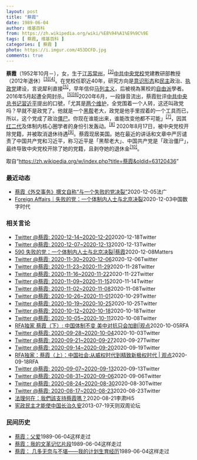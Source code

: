 ```yaml
---
layout: post
title: "蔡霞"
date: 1989-06-04
author: 维基百科
from: https://zh.wikipedia.org/wiki/%E8%94%A1%E9%9C%9E
tags: [ 蔡霞, 维基百科 ]
categories: [ 蔡霞 ]
photo: https://i.imgur.com/453DCFD.jpg
comments: true
---
```

<div class="mw-parser-output">
<p><b>蔡霞</b>（1952年10月<span class="useeditintro" title="Template:BLP editintro">－</span>），女，生于<a href="/wiki/%E6%B1%9F%E8%8B%8F" class="mw-redirect" title="江苏">江苏</a><a href="/wiki/%E5%B8%B8%E5%B7%9E" class="mw-redirect" title="常州">常州</a>，<sup id="cite_ref-tsyzm_2-1" class="reference"><a href="#cite_note-tsyzm-2">[2]</a></sup><a href="/wiki/%E4%B8%AD%E5%85%B1%E4%B8%AD%E5%A4%AE%E5%85%9A%E6%A0%A1" title="中共中央党校">中共中央党校</a>党建教研部教授（2012年退休）<sup id="cite_ref-3" class="reference"><a href="#cite_note-3">[3]</a></sup><sup id="cite_ref-4" class="reference"><a href="#cite_note-4">[4]</a></sup>。在党校任职近40年，研究方向是<a href="/wiki/%E6%84%8F%E8%AF%86%E5%BD%A2%E6%80%81" class="mw-redirect" title="意识形态">意识形态</a>和<a href="/wiki/%E6%B0%91%E4%B8%BB" title="民主">民主</a>政治、<a href="/wiki/%E5%9F%B7%E6%94%BF%E9%BB%A8" title="執政黨">执政党</a>建设，言说犀利直接<sup id="cite_ref-dq_5-0" class="reference"><a href="#cite_note-dq-5">[5]</a></sup>，早年信仰<a href="/wiki/%E9%A9%AC%E5%88%97%E4%B8%BB%E4%B9%89" class="mw-redirect" title="马列主义">马列主义</a>，后被視為黨校的<a href="/wiki/%E8%87%AA%E7%94%B1%E4%B8%BB%E7%BE%A9" class="mw-redirect" title="自由主義">自由派</a>學者。2016年5月起遭全网封杀。<sup id="cite_ref-dq_5-1" class="reference"><a href="#cite_note-dq-5">[5]</a></sup><sup id="cite_ref-rfa1005_6-0" class="reference"><a href="#cite_note-rfa1005-6">[6]</a></sup>2020年6月，一段錄音流出，蔡霞批评<a href="/wiki/%E4%B8%AD%E5%9B%BD%E5%85%B1%E4%BA%A7%E5%85%9A%E4%B8%AD%E5%A4%AE%E5%A7%94%E5%91%98%E4%BC%9A%E6%80%BB%E4%B9%A6%E8%AE%B0" title="中国共产党中央委员会总书记">中共中央总书记</a><a href="/wiki/%E7%BF%92%E8%BF%91%E5%B9%B3" class="mw-redirect" title="習近平">習近平</a>提出的口號，「尤其是<a href="/wiki/%E4%B8%A4%E4%B8%AA%E7%BB%B4%E6%8A%A4" class="mw-redirect" title="两个维护">两个维护</a>，全党围着一个人转，这还叫政党吗？早就不是政党了。他就是一个<a href="/wiki/%E9%BB%91%E5%B8%AE" class="mw-redirect" title="黑帮">黑帮</a>老大，政党是他手里捏着的一个工具而已，所以，这个党成了政治<a href="/wiki/%E5%83%B5%E5%B0%B8" class="mw-redirect" title="僵尸">僵尸</a>。你现在谁能出来，谁能改变他都不可能」<sup id="cite_ref-VOA0818_7-0" class="reference"><a href="#cite_note-VOA0818-7">[7]</a></sup>，因其<a href="/w/index.php?title=%E7%BA%A2%E4%BA%8C%E4%BB%A3&amp;action=edit&amp;redlink=1" class="new" title="红二代（页面不存在）">红二代</a>及体制内核心圈学者的身份引发轰动。<sup id="cite_ref-bbc0818_8-0" class="reference"><a href="#cite_note-bbc0818-8">[8]</a></sup> 2020年8月17日，被中央党校开除党籍，并被取消退休待遇<sup id="cite_ref-开除_9-0" class="reference"><a href="#cite_note-开除-9">[9]</a></sup>。蔡霞现居美国。她在最近的讲话和文章中严厉谴责了中国共产党和习近平，称习近平是「黑帮老大」、中国共产党是「政治僵尸」，最终导致中央党校开除了她的党籍，且剥夺她的退休金<sup id="cite_ref-10" class="reference"><a href="#cite_note-10">[10]</a></sup>。
</p>
</div><noscript><img src="//zh.wikipedia.org/wiki/Special:CentralAutoLogin/start?type=1x1" alt="" title="" width="1" height="1" style="border: none; position: absolute;"></noscript>
<div class="printfooter">取自“<a dir="ltr" href="https://zh.wikipedia.org/w/index.php?title=蔡霞&amp;oldid=63120436">https://zh.wikipedia.org/w/index.php?title=蔡霞&amp;oldid=63120436</a>”</div><div id="recent-news"><h3>最近动态</h3><ul><li><a href="https://nodebe4.github.io/waimei/2020-12-05/%E8%94%A1%E9%9C%9E-%E5%A4%96%E4%BA%A4%E4%BA%8B%E5%8A%A1-%E6%92%B0%E6%96%87%E8%87%AA%E7%A7%B0-%E4%B8%8E%E4%B8%80%E4%B8%AA%E5%A4%B1%E8%B4%A5%E7%9A%84%E5%85%9A%E5%86%B3%E8%A3%82" title="蔡霞《外交事务》撰文自称“与一个失败的党决裂”—— 05/12/2020 - 08:01 流亡在美国的中共党校教授蔡霞在美国外交事务杂志（Foreign Affairs）撰文，形容中共是一个“失...">蔡霞《外交事务》撰文自称“与一个失败的党决裂”</a><time>2020-12-05</time><a class="tag">法广</a></li>
<li><a href="https://nodebe4.github.io/waimei/2020-12-03/Foreign-Affairs-%E5%A4%B1%E8%B4%A5%E7%9A%84%E5%85%9A-%E4%B8%80%E4%B8%AA%E4%BD%93%E5%88%B6%E5%86%85%E4%BA%BA%E5%A3%AB%E4%B8%8E%E5%8C%97%E4%BA%AC%E5%86%B3%E8%A3%82" title="Foreign Affairs｜失败的党：一个体制内人士与北京决裂—— 2020年12月3日，前中共中央党校教授蔡霞在美国Foreign Affairs（外交）杂志发表了一篇文章，谈到了作为一名...">Foreign Affairs｜失败的党：一个体制内人士与北京决裂</a><time>2020-12-03</time><a class="tag">中国数字时代</a></li>
</ul></div><div id="open-opinion"><h3>相关言论</h3><ul><li><a href="https://nodebe4.github.io/opinion/2020-12-18/realcaixia/" title="realcaixia">Twitter @蔡霞: 2020-12-14~2020-12-20</a><time>2020-12-18</time><a class="tag">Twitter</a></li>
<li><a href="https://nodebe4.github.io/opinion/2020-12-13/realcaixia/" title="realcaixia">Twitter @蔡霞: 2020-12-07~2020-12-13</a><time>2020-12-13</time><a class="tag">Twitter</a></li>
<li><a href="https://nodebe4.github.io/opinion/2020-12-08/590-%E5%A4%B1%E8%B4%A5%E7%9A%84%E5%85%9A-%E4%B8%80%E4%B8%AA%E4%BD%93%E5%88%B6%E5%86%85%E4%BA%BA%E5%A3%AB%E4%B8%8E%E5%8C%97%E4%BA%AC%E5%86%B3%E8%A3%82-%E8%94%A1%E9%9C%9E/" title="野兽爱智慧">590 失败的党：一个体制内人士与北京决裂|蔡霞</a><time>2020-12-08</time><a class="tag">Matters</a></li>
<li><a href="https://nodebe4.github.io/opinion/2020-12-06/realcaixia/" title="realcaixia">Twitter @蔡霞: 2020-11-30~2020-12-06</a><time>2020-12-06</time><a class="tag">Twitter</a></li>
<li><a href="https://nodebe4.github.io/opinion/2020-11-28/realcaixia/" title="realcaixia">Twitter @蔡霞: 2020-11-23~2020-11-29</a><time>2020-11-28</time><a class="tag">Twitter</a></li>
<li><a href="https://nodebe4.github.io/opinion/2020-11-22/realcaixia/" title="realcaixia">Twitter @蔡霞: 2020-11-16~2020-11-22</a><time>2020-11-22</time><a class="tag">Twitter</a></li>
<li><a href="https://nodebe4.github.io/opinion/2020-11-14/realcaixia/" title="realcaixia">Twitter @蔡霞: 2020-11-09~2020-11-15</a><time>2020-11-14</time><a class="tag">Twitter</a></li>
<li><a href="https://nodebe4.github.io/opinion/2020-11-08/realcaixia/" title="realcaixia">Twitter @蔡霞: 2020-11-02~2020-11-08</a><time>2020-11-08</time><a class="tag">Twitter</a></li>
<li><a href="https://nodebe4.github.io/opinion/2020-10-29/realcaixia/" title="realcaixia">Twitter @蔡霞: 2020-10-26~2020-11-01</a><time>2020-10-29</time><a class="tag">Twitter</a></li>
<li><a href="https://nodebe4.github.io/opinion/2020-10-25/realcaixia/" title="realcaixia">Twitter @蔡霞: 2020-10-19~2020-10-25</a><time>2020-10-25</time><a class="tag">Twitter</a></li>
<li><a href="https://nodebe4.github.io/opinion/2020-10-18/realcaixia/" title="realcaixia">Twitter @蔡霞: 2020-10-12~2020-10-18</a><time>2020-10-18</time><a class="tag">Twitter</a></li>
<li><a href="https://nodebe4.github.io/opinion/2020-10-08/realcaixia/" title="realcaixia">Twitter @蔡霞: 2020-10-05~2020-10-11</a><time>2020-10-08</time><a class="tag">Twitter</a></li>
<li><a href="https://nodebe4.github.io/opinion/2020-10-05/RFA%E7%8B%AC%E5%AE%B6-%E8%94%A1%E9%9C%9E-%E4%B8%8B-%E4%B8%AD%E5%9B%BD%E4%BD%93%E5%88%B6%E4%B8%8D%E5%8F%98-%E7%BE%8E%E4%B8%AD%E5%AF%B9%E6%8A%97%E5%8F%AA%E4%BC%9A%E5%8A%A0%E5%89%A7-%E8%A7%82%E7%82%B9/" title="自由亚洲电台">RFA独家  蔡霞（下）: 中国体制不变 美中对抗只会加剧|观点</a><time>2020-10-05</time><a class="tag">RFA</a></li>
<li><a href="https://nodebe4.github.io/opinion/2020-10-03/realcaixia/" title="realcaixia">Twitter @蔡霞: 2020-09-28~2020-10-04</a><time>2020-10-03</time><a class="tag">Twitter</a></li>
<li><a href="https://nodebe4.github.io/opinion/2020-09-27/realcaixia/" title="realcaixia">Twitter @蔡霞: 2020-09-21~2020-09-27</a><time>2020-09-27</time><a class="tag">Twitter</a></li>
<li><a href="https://nodebe4.github.io/opinion/2020-09-19/realcaixia/" title="realcaixia">Twitter @蔡霞: 2020-09-14~2020-09-20</a><time>2020-09-19</time><a class="tag">Twitter</a></li>
<li><a href="https://nodebe4.github.io/opinion/2020-09-18/RFA%E7%8B%AC%E5%AE%B6-%E8%94%A1%E9%9C%9E-%E4%B8%8A-%E4%B8%AD%E5%9B%BD%E7%A4%BE%E4%BC%9A-%E4%BB%8E%E5%A8%81%E6%9D%83%E6%97%B6%E4%BB%A3%E5%88%B0%E7%B2%BE%E8%87%B4%E6%96%B0%E6%9E%81%E6%9D%83%E6%97%B6%E4%BB%A3-%E8%A7%82%E7%82%B9/" title="自由亚洲电台">RFA独家：蔡霞（上）：中国社会:从威权时代到精致新极权时代 | 观点</a><time>2020-09-18</time><a class="tag">RFA</a></li>
<li><a href="https://nodebe4.github.io/opinion/2020-09-13/realcaixia/" title="realcaixia">Twitter @蔡霞: 2020-09-07~2020-09-13</a><time>2020-09-13</time><a class="tag">Twitter</a></li>
<li><a href="https://nodebe4.github.io/opinion/2020-09-06/realcaixia/" title="realcaixia">Twitter @蔡霞: 2020-08-31~2020-09-06</a><time>2020-09-06</time><a class="tag">Twitter</a></li>
<li><a href="https://nodebe4.github.io/opinion/2020-08-30/realcaixia/" title="realcaixia">Twitter @蔡霞: 2020-08-24~2020-08-30</a><time>2020-08-30</time><a class="tag">Twitter</a></li>
<li><a href="https://nodebe4.github.io/opinion/2020-08-23/realcaixia/" title="realcaixia">Twitter @蔡霞: 2020-08-17~2020-08-23</a><time>2020-08-23</time><a class="tag">Twitter</a></li>
<li><a href="https://nodebe4.github.io/opinion/2020-08-21/%E6%B3%95%E7%90%86%E4%BD%95%E5%9C%A8-%E6%88%91%E5%80%91%E8%A9%B2%E6%94%AF%E6%8C%81%E8%94%A1%E9%9C%9E%E5%97%8E/" title="李肃Hi5">法理何在：我們該支持蔡霞嗎？</a><time>2020-08-21</time><a class="tag">李肃Hi5</a></li>
<li><a href="https://nodebe4.github.io/opinion/2013-07-19/%E5%AE%AA%E6%94%BF%E6%B0%91%E4%B8%BB%E6%89%8D%E8%83%BD%E4%BD%BF%E4%B8%AD%E5%9B%BD%E9%95%BF%E6%B2%BB%E4%B9%85%E5%AE%89/" title="蔡霞">宪政民主才能使中国长治久安</a><time>2013-07-19</time><a class="tag">天则双周论坛</a></li>
</ul></div><div id="mjls-record"><h3>民间历史</h3><ul><li><a href="https://nodebe4.github.io/mjlsh/1989-06-04/%E8%94%A1%E9%9C%9E-%E7%88%B6%E7%88%B1/" title="蔡霞">蔡霞：父爱</a><time>1989-06-04</time><a class="tag">这样走过</a></li>
<li><a href="https://nodebe4.github.io/mjlsh/1989-06-04/%E8%94%A1%E9%9C%9E-%E6%88%91%E7%9A%84%E6%96%87%E9%9D%A9%E8%AE%B0%E5%BF%86%E7%89%87%E6%AE%B5/" title="蔡霞">蔡霞：我的文革记忆片段</a><time>1989-06-04</time><a class="tag">这样走过</a></li>
<li><a href="https://nodebe4.github.io/mjlsh/1989-06-04/%E8%94%A1%E9%9C%9E-%E5%87%A0%E5%A4%9A%E6%97%A0%E5%A5%88%E4%B8%8E%E4%B8%8D%E5%A0%AA-%E6%88%91%E7%9A%84%E8%AE%A1%E5%88%92%E7%94%9F%E8%82%B2%E7%BB%8F%E5%8E%86/" title="蔡霞">蔡霞： 几多无奈与不堪——我的计划生育经历</a><time>1989-06-04</time><a class="tag">这样走过</a></li>
</ul></div>